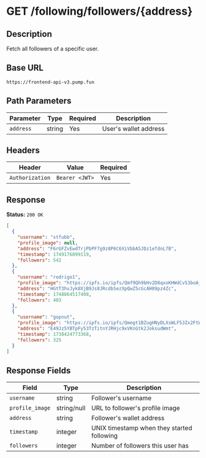 # GET /following/followers/{address}

## Description
Fetch all followers of a specific user.

## Base URL
`https://frontend-api-v3.pump.fun`

## Path Parameters
| Parameter | Type | Required | Description |
|-----------|------|----------|-------------|
| `address` | string | Yes | User's wallet address |

## Headers
| Header | Value | Required |
|--------|-------|----------|
| `Authorization` | `Bearer <JWT>` | Yes |

## Response
**Status:** `200 OK`

```json
[
  {
    "username": "stfubb",
    "profile_image": null,
    "address": "F6rGFZvEwdTrjPbPF7g9z8P6C6XiVbbA5JDz1eTdnL7B",
    "timestamp": 1749176899119,
    "followers": 542
  },
  {
    "username": "rodrigo1",
    "profile_image": "https://ipfs.io/ipfs/Qmf9Qh9bHv2D8qxoKHWdCvS3boAjHkP45UKyrStvm2zJ8C",
    "address": "HGtT3hvJyk8XjB9Js8JRcdbSezXpQwZ5cGcAH89pz4Zc",
    "timestamp": 1748864517408,
    "followers": 403
  },
  {
    "username": "gopnut",
    "profile_image": "https://ipfs.io/ipfs/Qmegt1BZugHNyDLXsWLF5JZx2FtWgiPTzpNKaUPnjeSbk6",
    "address": "E49Jz5YBTpFy53TzTitnYJRHjc9xVKnGtk2JoksudWmt",
    "timestamp": 1738424773368,
    "followers": 325
  }
]
```

## Response Fields
| Field | Type | Description |
|-------|------|-------------|
| `username` | string | Follower's username |
| `profile_image` | string/null | URL to follower's profile image |
| `address` | string | Follower's wallet address |
| `timestamp` | integer | UNIX timestamp when they started following |
| `followers` | integer | Number of followers this user has |
